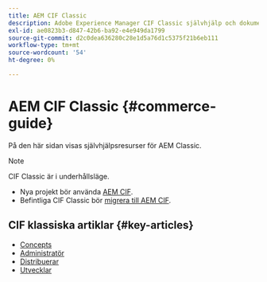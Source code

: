 ```yaml
---
title: AEM CIF Classic
description: Adobe Experience Manager CIF Classic självhjälp och dokumentationslänkar.
exl-id: ae0823b3-d847-42b6-ba92-e4e949da1799
source-git-commit: d2c0dea636280c28e1d5a76d1c5375f21b6eb111
workflow-type: tm+mt
source-wordcount: '54'
ht-degree: 0%

---
```



# AEM CIF Classic {#commerce-guide}

På den här sidan visas självhjälpsresurser för AEM Classic.

>[!NOTE]
>
>CIF Classic är i underhållsläge.
>
>* Nya projekt bör använda [AEM CIF](/help/commerce/cif/introduction.md).
>* Befintliga CIF Classic bör [migrera till AEM CIF](/help/commerce/cif/migration.md).

## CIF klassiska artiklar {#key-articles}

* [Concepts](administering/concepts.md)
* [Administratör](administering/generic.md)
* [Distribuerar](deploying/ecommerce.md)
* [Utvecklar](developing/ecommerce.md)
